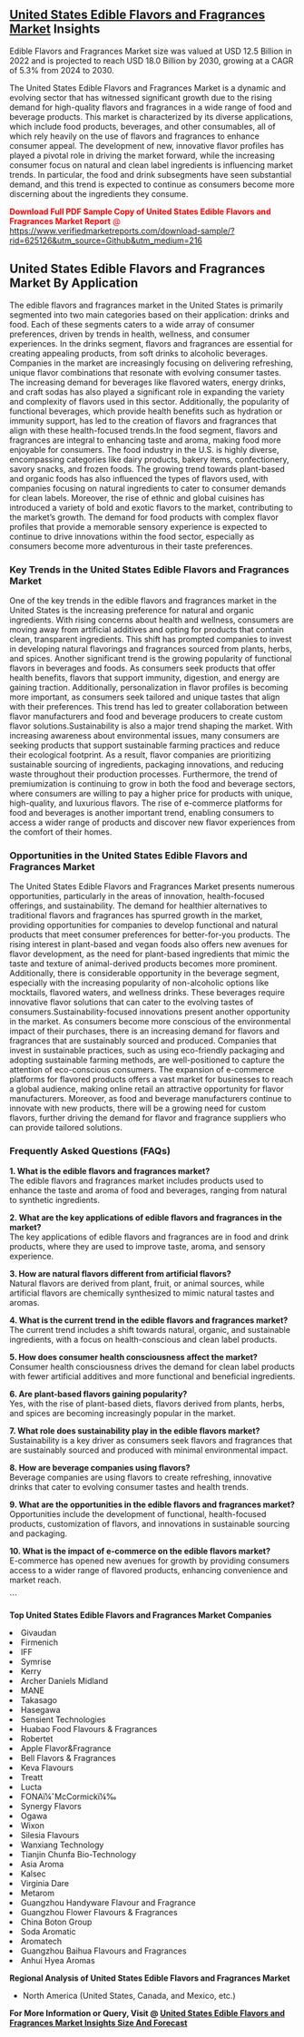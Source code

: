 <h2><a href="https://www.verifiedmarketreports.com/download-sample/?rid=625126&amp;utm_source=Github&amp;utm_medium=216" target="_blank">United States Edible Flavors and Fragrances Market</a> Insights</h2><p>Edible Flavors and Fragrances Market size was valued at USD 12.5 Billion in 2022 and is projected to reach USD 18.0 Billion by 2030, growing at a CAGR of 5.3% from 2024 to 2030.</p><p><p>The United States Edible Flavors and Fragrances Market is a dynamic and evolving sector that has witnessed significant growth due to the rising demand for high-quality flavors and fragrances in a wide range of food and beverage products. This market is characterized by its diverse applications, which include food products, beverages, and other consumables, all of which rely heavily on the use of flavors and fragrances to enhance consumer appeal. The development of new, innovative flavor profiles has played a pivotal role in driving the market forward, while the increasing consumer focus on natural and clean label ingredients is influencing market trends. In particular, the food and drink subsegments have seen substantial demand, and this trend is expected to continue as consumers become more discerning about the ingredients they consume.<p><span class=""><span style="color: #ff0000;"><strong>Download Full PDF Sample Copy of United States Edible Flavors and Fragrances Market Report</strong> @ </span><a href="https://www.verifiedmarketreports.com/download-sample/?rid=625126&amp;utm_source=Github&amp;utm_medium=216" target="_blank">https://www.verifiedmarketreports.com/download-sample/?rid=625126&amp;utm_source=Github&amp;utm_medium=216</a></span></p></p><h2>United States Edible Flavors and Fragrances Market By Application</h2><p>The edible flavors and fragrances market in the United States is primarily segmented into two main categories based on their application: drinks and food. Each of these segments caters to a wide array of consumer preferences, driven by trends in health, wellness, and consumer experiences. In the drinks segment, flavors and fragrances are essential for creating appealing products, from soft drinks to alcoholic beverages. Companies in the market are increasingly focusing on delivering refreshing, unique flavor combinations that resonate with evolving consumer tastes. The increasing demand for beverages like flavored waters, energy drinks, and craft sodas has also played a significant role in expanding the variety and complexity of flavors used in this sector. Additionally, the popularity of functional beverages, which provide health benefits such as hydration or immunity support, has led to the creation of flavors and fragrances that align with these health-focused trends.In the food segment, flavors and fragrances are integral to enhancing taste and aroma, making food more enjoyable for consumers. The food industry in the U.S. is highly diverse, encompassing categories like dairy products, bakery items, confectionery, savory snacks, and frozen foods. The growing trend towards plant-based and organic foods has also influenced the types of flavors used, with companies focusing on natural ingredients to cater to consumer demands for clean labels. Moreover, the rise of ethnic and global cuisines has introduced a variety of bold and exotic flavors to the market, contributing to the market’s growth. The demand for food products with complex flavor profiles that provide a memorable sensory experience is expected to continue to drive innovations within the food sector, especially as consumers become more adventurous in their taste preferences.</p><h3>Key Trends in the United States Edible Flavors and Fragrances Market</h3><p>One of the key trends in the edible flavors and fragrances market in the United States is the increasing preference for natural and organic ingredients. With rising concerns about health and wellness, consumers are moving away from artificial additives and opting for products that contain clean, transparent ingredients. This shift has prompted companies to invest in developing natural flavorings and fragrances sourced from plants, herbs, and spices. Another significant trend is the growing popularity of functional flavors in beverages and foods. As consumers seek products that offer health benefits, flavors that support immunity, digestion, and energy are gaining traction. Additionally, personalization in flavor profiles is becoming more important, as consumers seek tailored and unique tastes that align with their preferences. This trend has led to greater collaboration between flavor manufacturers and food and beverage producers to create custom flavor solutions.Sustainability is also a major trend shaping the market. With increasing awareness about environmental issues, many consumers are seeking products that support sustainable farming practices and reduce their ecological footprint. As a result, flavor companies are prioritizing sustainable sourcing of ingredients, packaging innovations, and reducing waste throughout their production processes. Furthermore, the trend of premiumization is continuing to grow in both the food and beverage sectors, where consumers are willing to pay a higher price for products with unique, high-quality, and luxurious flavors. The rise of e-commerce platforms for food and beverages is another important trend, enabling consumers to access a wider range of products and discover new flavor experiences from the comfort of their homes.</p><h3>Opportunities in the United States Edible Flavors and Fragrances Market</h3><p>The United States Edible Flavors and Fragrances Market presents numerous opportunities, particularly in the areas of innovation, health-focused offerings, and sustainability. The demand for healthier alternatives to traditional flavors and fragrances has spurred growth in the market, providing opportunities for companies to develop functional and natural products that meet consumer preferences for better-for-you products. The rising interest in plant-based and vegan foods also offers new avenues for flavor development, as the need for plant-based ingredients that mimic the taste and texture of animal-derived products becomes more prominent. Additionally, there is considerable opportunity in the beverage segment, especially with the increasing popularity of non-alcoholic options like mocktails, flavored waters, and wellness drinks. These beverages require innovative flavor solutions that can cater to the evolving tastes of consumers.Sustainability-focused innovations present another opportunity in the market. As consumers become more conscious of the environmental impact of their purchases, there is an increasing demand for flavors and fragrances that are sustainably sourced and produced. Companies that invest in sustainable practices, such as using eco-friendly packaging and adopting sustainable farming methods, are well-positioned to capture the attention of eco-conscious consumers. The expansion of e-commerce platforms for flavored products offers a vast market for businesses to reach a global audience, making online retail an attractive opportunity for flavor manufacturers. Moreover, as food and beverage manufacturers continue to innovate with new products, there will be a growing need for custom flavors, further driving the demand for flavor and fragrance suppliers who can provide tailored solutions.</p><h3>Frequently Asked Questions (FAQs)</h3><p><strong>1. What is the edible flavors and fragrances market?</strong><br>The edible flavors and fragrances market includes products used to enhance the taste and aroma of food and beverages, ranging from natural to synthetic ingredients.</p><p><strong>2. What are the key applications of edible flavors and fragrances in the market?</strong><br>The key applications of edible flavors and fragrances are in food and drink products, where they are used to improve taste, aroma, and sensory experience.</p><p><strong>3. How are natural flavors different from artificial flavors?</strong><br>Natural flavors are derived from plant, fruit, or animal sources, while artificial flavors are chemically synthesized to mimic natural tastes and aromas.</p><p><strong>4. What is the current trend in the edible flavors and fragrances market?</strong><br>The current trend includes a shift towards natural, organic, and sustainable ingredients, with a focus on health-conscious and clean label products.</p><p><strong>5. How does consumer health consciousness affect the market?</strong><br>Consumer health consciousness drives the demand for clean label products with fewer artificial additives and more functional and beneficial ingredients.</p><p><strong>6. Are plant-based flavors gaining popularity?</strong><br>Yes, with the rise of plant-based diets, flavors derived from plants, herbs, and spices are becoming increasingly popular in the market.</p><p><strong>7. What role does sustainability play in the edible flavors market?</strong><br>Sustainability is a key driver as consumers seek flavors and fragrances that are sustainably sourced and produced with minimal environmental impact.</p><p><strong>8. How are beverage companies using flavors?</strong><br>Beverage companies are using flavors to create refreshing, innovative drinks that cater to evolving consumer tastes and health trends.</p><p><strong>9. What are the opportunities in the edible flavors and fragrances market?</strong><br>Opportunities include the development of functional, health-focused products, customization of flavors, and innovations in sustainable sourcing and packaging.</p><p><strong>10. What is the impact of e-commerce on the edible flavors market?</strong><br>E-commerce has opened new avenues for growth by providing consumers access to a wider range of flavored products, enhancing convenience and market reach.</p>```</p><p><strong>Top United States Edible Flavors and Fragrances Market Companies</strong></p><div data-test-id=""><p><li>Givaudan</li><li> Firmenich</li><li> IFF</li><li> Symrise</li><li> Kerry</li><li> Archer Daniels Midland</li><li> MANE</li><li> Takasago</li><li> Hasegawa</li><li> Sensient Technologies</li><li> Huabao Food Flavours & Fragrances</li><li> Robertet</li><li> Apple Flavor&Fragrance</li><li> Bell Flavors & Fragrances</li><li> Keva Flavours</li><li> Treatt</li><li> Lucta</li><li> FONAï¼ˆMcCormickï¼‰</li><li> Synergy Flavors</li><li> Ogawa</li><li> Wixon</li><li> Silesia Flavours</li><li> Wanxiang Technology</li><li> Tianjin Chunfa Bio-Technology</li><li> Asia Aroma</li><li> Kalsec</li><li> Virginia Dare</li><li> Metarom</li><li> Guangzhou Handyware Flavour and Fragrance</li><li> Guangzhou Flower Flavours & Fragrances</li><li> China Boton Group</li><li> Soda Aromatic</li><li> Aromatech</li><li> Guangzhou Baihua Flavours and Fragrances</li><li> Anhui Hyea Aromas</li></p><div><strong>Regional Analysis of&nbsp;United States Edible Flavors and Fragrances Market</strong></div><ul><li dir="ltr"><p dir="ltr">North America&nbsp;(United States, Canada, and Mexico, etc.)</p></li></ul><p><strong>For More Information or Query, Visit @&nbsp;</strong><strong><a href="https://www.verifiedmarketreports.com/product/edible-flavors-and-fragrances-market/?utm_source=Github&amp;utm_medium=216" target="_blank">United States Edible Flavors and Fragrances Market Insights Size And Forecast</a></strong></p></div>
